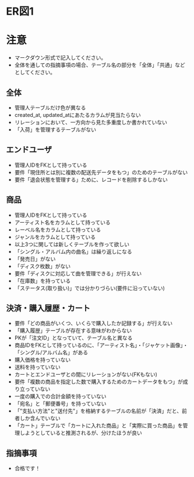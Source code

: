 # ER図1
# 注意
* マークダウン形式で記入してください。
* 全体を通しての指摘事項の場合、テーブル名の部分を「全体」「共通」などとしてください。
## 全体
- 管理人テーブルだけ色が異なる
- created_at, updated_atにあたるカラムが見当たらない
- リレーションにおいて、一方向から見た多重度しか書かれていない
- 「入荷」を管理するテーブルがない
## エンドユーザ
- 管理人IDをFKとして持っている
- 要件「現住所とは別に複数の配送先データをもつ」のためのテーブルがない
- 要件「退会状態を管理する」ために、レコードを削除するしかない
## 商品
- 管理人IDをFKとして持っている
- アーティスト名をカラムとして持っている
- レーベル名をカラムとして持っている
- ジャンルをカラムとして持っている
- 以上3つに関しては新しくテーブルを作って欲しい
- 「シングル・アルバム内の曲名」は繰り返しになる
- 「発売日」がない
- 「ディスク枚数」がない
- 要件「ディスクに対応して曲を管理できる」が行えない
- 「在庫数」を持っている
- 「ステータス(取り扱い)」では分かりづらい(要件に沿っていない)
## 決済・購入履歴・カート
- 要件「どの商品がいくつ、いくらで購入したか記録する」が行えない
- 「購入履歴」テーブルが存在する意味がわからない
- PKが「注文ID」となっていて、テーブル名と異なる
- 商品IDをFKとして持っているのに、「アーティスト名」・「ジャケット画像」・「シングル/アルバム名」がある
- 購入価格を持っていない
- 送料を持っていない
- カートとエンドユーザとの間にリレーションがない(FKもない)
- 要件「複数の商品を指定した数で購入するためのカートデータをもつ」が成り立っていない
- 一度の購入での合計金額を持っていない
- 「宛名」と「郵便番号」を持っていない
- 「"支払い方法"と"送付先"」を格納するテーブルの名前が「決済」だと、前者しか含んでいない
- 「カート」テーブルで「カートに入れた商品」と「実際に買った商品」を管理しようとしていると推測されるが、分けたほうが良い

## 指摘事項
- 合格です！
